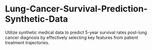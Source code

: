 # Lung-Cancer-Survival-Prediction-Synthetic-Data
Utilize synthetic medical data to predict 5-year survival rates post-lung cancer diagnosis by effectively selecting key features from patient treatment trajectories.
